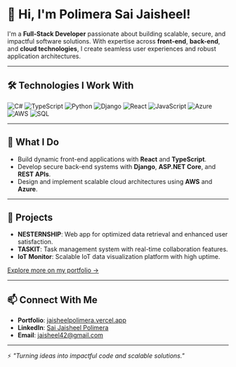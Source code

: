 # 👋 Hi, I'm Polimera Sai Jaisheel! 

I'm a **Full-Stack Developer** passionate about building scalable, secure, and impactful software solutions. With expertise across **front-end**, **back-end**, and **cloud technologies**, I create seamless user experiences and robust application architectures.

---

## 🛠 **Technologies I Work With**
<p align="left">
  <img src="https://img.shields.io/badge/C%23-239120?style=for-the-badge&logo=c-sharp&logoColor=white" alt="C#" />
  <img src="https://img.shields.io/badge/TypeScript-007ACC?style=for-the-badge&logo=typescript&logoColor=white" alt="TypeScript" />
  <img src="https://img.shields.io/badge/Python-3776AB?style=for-the-badge&logo=python&logoColor=white" alt="Python" />
  <img src="https://img.shields.io/badge/Django-092E20?style=for-the-badge&logo=django&logoColor=white" alt="Django" />
  <img src="https://img.shields.io/badge/React-20232A?style=for-the-badge&logo=react&logoColor=61DAFB" alt="React" />
  <img src="https://img.shields.io/badge/JavaScript-F7DF1E?style=for-the-badge&logo=javascript&logoColor=black" alt="JavaScript" />
  <img src="https://img.shields.io/badge/Azure-0078D4?style=for-the-badge&logo=microsoftazure&logoColor=white" alt="Azure" />
  <img src="https://img.shields.io/badge/AWS-232F3E?style=for-the-badge&logo=amazonaws&logoColor=white" alt="AWS" />
  <img src="https://img.shields.io/badge/SQL-CC2927?style=for-the-badge&logo=microsoftsqlserver&logoColor=white" alt="SQL" />
</p>

---

## 🚀 **What I Do**
- Build dynamic front-end applications with **React** and **TypeScript**.
- Develop secure back-end systems with **Django**, **ASP.NET Core**, and **REST APIs**.
- Design and implement scalable cloud architectures using **AWS** and **Azure**.

---

## 🚀 **Projects**
- **NESTERNSHIP**: Web app for optimized data retrieval and enhanced user satisfaction.
- **TASKIT**: Task management system with real-time collaboration features.
- **IoT Monitor**: Scalable IoT data visualization platform with high uptime.

[Explore more on my portfolio →](https://jaisheelpolimera.vercel.app/)

---

## 📫 **Connect With Me**
- **Portfolio**: [jaisheelpolimera.vercel.app](https://jaisheelpolimera.vercel.app/)
- **LinkedIn**: [Sai Jaisheel Polimera](https://www.linkedin.com/in/sai-jaisheel-polimera-4a170a1b8/)
- **Email**: [jaisheel42@gmail.com](mailto:jaisheel42@gmail.com)

---

⚡ *"Turning ideas into impactful code and scalable solutions."*
